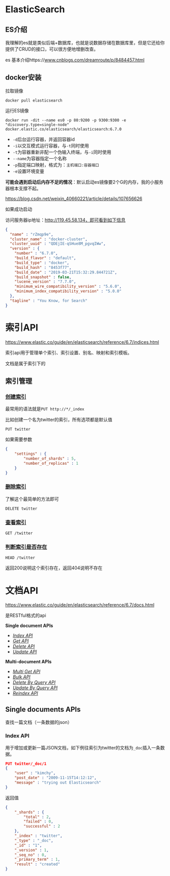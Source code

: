 # ElasticSearch

## ES介绍

我理解的es就是类似后端+数据库，也就是说数据存储在数据库里，但是它还给你提供了CRUD的接口，可以很方便地增删改查。

es 基本介绍https://www.cnblogs.com/dreamroute/p/8484457.html

## docker安装

拉取镜像

```
docker pull elasticsearch
```

运行ES镜像

```
docker run -dit --name es0 -p 80:9200 -p 9300:9300 -e "discovery.type=single-node" docker.elastic.co/elasticsearch/elasticsearch:6.7.0
```

- `-d`后台运行容器，并返回容器id
- `-i`以交互模式运行容器，与`-t`同时使用
- `-t`为容器重新非配一个伪输入终端，与`-i`同时使用
- `--name`为容器指定一个名称
- `-p`指定端口映射，格式为：`主机端口:容器端口`
- `-e`设置环境变量

**可能会遇到启动后内存不足的情况**：默认启动es镜像要2个G的内存，我的小服务器根本支撑不起。

https://blog.csdn.net/weixin_40660221/article/details/107656626

如果成功启动

访问服务器ip地址：http://119.45.58.134，即可看到如下信息

```json
{
  "name" : "rZmqp9e",
  "cluster_name" : "docker-cluster",
  "cluster_uuid" : "QDEjIE-qSHue8M_pgvqIWw",
  "version" : {
    "number" : "6.7.0",
    "build_flavor" : "default",
    "build_type" : "docker",
    "build_hash" : "8453f77",
    "build_date" : "2019-03-21T15:32:29.844721Z",
    "build_snapshot" : false,
    "lucene_version" : "7.7.0",
    "minimum_wire_compatibility_version" : "5.6.0",
    "minimum_index_compatibility_version" : "5.0.0"
  },
  "tagline" : "You Know, for Search"
}
```

# 索引API

https://www.elastic.co/guide/en/elasticsearch/reference/6.7/indices.html

索引api用于管理单个索引、索引设置、别名、映射和索引模板。

文档是属于索引下的

## 索引管理

### [创建索引](https://www.elastic.co/guide/en/elasticsearch/reference/6.7/indices-create-index.html)

最常用的语法就是`PUT http://*/_index`

比如创建一个名为twitter的索引，所有选项都是默认值

```
PUT twitter
```

如果需要参数

```json
{
    "settings" : {
        "number_of_shards" : 5,
        "number_of_replicas" : 1
    }
}
```

### [删除索引](https://www.elastic.co/guide/en/elasticsearch/reference/6.7/indices-delete-index.html)

了解这个最简单的方法即可

```
DELETE twitter
```

### [查看索引](https://www.elastic.co/guide/en/elasticsearch/reference/6.7/indices-get-index.html)

```
GET /twitter
```

### [判断索引是否存在]()

```
HEAD /twitter
```

返回200说明这个索引存在，返回404说明不存在



# 文档API

https://www.elastic.co/guide/en/elasticsearch/reference/6.7/docs.html

是RESTful格式的api

**Single document APIs**

- [*Index API*](https://www.elastic.co/guide/en/elasticsearch/reference/6.7/docs-index_.html)
- [*Get API*](https://www.elastic.co/guide/en/elasticsearch/reference/6.7/docs-get.html)
- [*Delete API*](https://www.elastic.co/guide/en/elasticsearch/reference/6.7/docs-delete.html)
- [*Update API*](https://www.elastic.co/guide/en/elasticsearch/reference/6.7/docs-update.html)

**Multi-document APIs**

- [*Multi Get API*](https://www.elastic.co/guide/en/elasticsearch/reference/6.7/docs-multi-get.html)
- [*Bulk API*](https://www.elastic.co/guide/en/elasticsearch/reference/6.7/docs-bulk.html)
- [*Delete By Query API*](https://www.elastic.co/guide/en/elasticsearch/reference/6.7/docs-delete-by-query.html)
- [*Update By Query API*](https://www.elastic.co/guide/en/elasticsearch/reference/6.7/docs-update-by-query.html)
- [*Reindex API*](https://www.elastic.co/guide/en/elasticsearch/reference/6.7/docs-reindex.html)

## Single documents APIs

查找一篇文档（一条数据的json）

### Index API

用于增加或更新一篇JSON文档，如下例往索引为twitter的文档为`_doc`插入一条数据。

```json
PUT twitter/_doc/1
{
    "user" : "kimchy",
    "post_date" : "2009-11-15T14:12:12",
    "message" : "trying out Elasticsearch"
}
```

返回值

```json
{
    "_shards" : {
        "total" : 2,
        "failed" : 0,
        "successful" : 2
    },
    "_index" : "twitter",
    "_type" : "_doc",
    "_id" : "1",
    "_version" : 1,
    "_seq_no" : 0,
    "_primary_term" : 1,
    "result" : "created"
}
```



